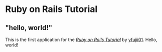# Ruby on Rails Tutorial

## "hello, world!"

This is the first application for the
[*Ruby on Rails Tutorial*](https://railstutorial.jp/)
by [yfujii01](https://github.com/yfujii01/). Hello, world!
